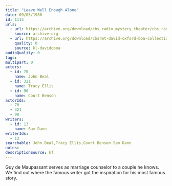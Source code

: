 ```yaml
---
title: "Leave Well Enough Alone"
date: 09/03/1980
id: 1115
urls: 
  - url: https://archive.org/download/cbs_radio_mystery_theater/cbs_radio_mystery_theater-1101-1150.zip/cbs_radio_mystery_theater-1101-1150%2Fcbsrmt_1115_leave_well_enough_alone.mp3
    source: archive-org
  - url: https://archive.org/download/cbsrmt-david-oxford-boa-collection/CBSRMT-800903-1115-Leave-Well-Enough-Alone-(128-44)_KQV-{BoA}.mp3
    quality: 0
    source: kl-davidoboa
audioQuality: 0
tags: 
multipart: 0
actors:  
  - id: 70
    name: John Beal  
  - id: 321
    name: Tracy Ellis  
  - id: 90
    name: Court Benson
actorIds:  
  - 70  
  - 321  
  - 90
writers:  
  - id: 13
    name: Sam Dann
writerIds:  
  - 13
searchable: John Beal,Tracy Ellis,Court Benson Sam Dann
notes: 
descriptionSource: kf
---
```

Guy de Maupassant serves as marriage counselor to a couple he knows. We find out where the famous writer got the inspiration for his most famous story.
